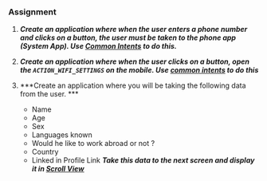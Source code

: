 ### Assignment

1. ***Create an application where when the user enters a phone number and clicks on a button, the user must be taken to the phone app (System App). Use 
[Common Intents](https://developer.android.com/guide/components/intents-common#Phone) to do this.***

2. ***Create an application where when the user clicks on  a button, open the ```ACTION_WIFI_SETTINGS``` on the mobile. Use [common intents](https://developer.android.com/guide/components/intents-common#Settings) to do this***

3. ***Create an application where you will be taking the following data from the user. ***
    - Name
    - Age
    - Sex
    - Languages known
    - Would he like to work abroad or not ?
    - Country 
    - Linked in Profile Link
    ***Take this data to the next screen and display it in [Scroll View](https://developer.android.com/reference/android/widget/ScrollView)***
